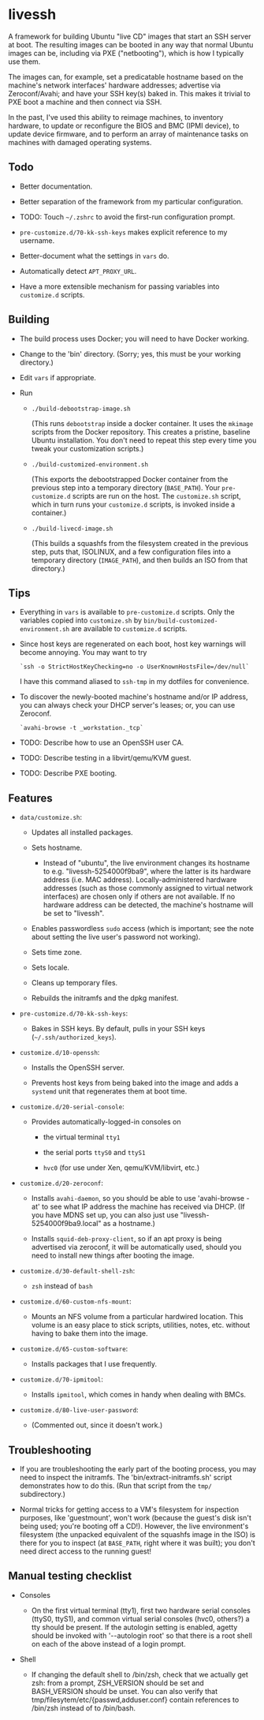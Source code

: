 # livessh

A framework for building Ubuntu "live CD" images that start an SSH server at boot.  The resulting images can be booted
in any way that normal Ubuntu images can be, including via PXE ("netbooting"), which is how I typically use them.

The images can, for example, set a predicatable hostname based on the machine's network interfaces' hardware addresses;
advertise via Zeroconf/Avahi; and have your SSH key(s) baked in.  This makes it trivial to PXE boot a machine and then
connect via SSH.

In the past, I've used this ability to reimage machines, to inventory hardware, to update or reconfigure the BIOS and
BMC (IPMI device), to update device firmware, and to perform an array of maintenance tasks on machines with damaged
operating systems.

## Todo

- Better documentation.

- Better separation of the framework from my particular configuration.

- TODO: Touch `~/.zshrc` to avoid the first-run configuration prompt.

- `pre-customize.d/70-kk-ssh-keys` makes explicit reference to my username.

- Better-document what the settings in `vars` do.

- Automatically detect `APT_PROXY_URL`.

- Have a more extensible mechanism for passing variables into `customize.d` scripts.

## Building

- The build process uses Docker; you will need to have Docker working.

- Change to the 'bin' directory.  (Sorry; yes, this must be your working directory.)

- Edit `vars` if appropriate.

- Run

  - `./build-debootstrap-image.sh`

    (This runs `debootstrap` inside a docker container.  It uses the `mkimage` scripts from the Docker repository.  This
    creates a pristine, baseline Ubuntu installation.  You don't need to repeat this step every time you tweak your
    customization scripts.)

  - `./build-customized-environment.sh`

    (This exports the debootstrapped Docker container from the previous step into a temporary directory (`BASE_PATH`).
    Your `pre-customize.d` scripts are run on the host.  The `customize.sh` script, which in turn runs your
    `customize.d` scripts, is invoked inside a container.)

  - `./build-livecd-image.sh`

    (This builds a squashfs from the filesystem created in the previous step, puts that, ISOLINUX, and a few
    configuration files into a temporary directory (`IMAGE_PATH`), and then builds an ISO from that directory.)

## Tips

- Everything in `vars` is available to `pre-customize.d` scripts.  Only the variables copied into `customize.sh` by
  `bin/build-customized-environment.sh` are available to `customize.d` scripts.

- Since host keys are regenerated on each boot, host key warnings will become annoying.  You may want to try

      `ssh -o StrictHostKeyChecking=no -o UserKnownHostsFile=/dev/null`

  I have this command aliased to `ssh-tmp` in my dotfiles for convenience.

- To discover the newly-booted machine's hostname and/or IP address, you can always check your DHCP server's leases; or,
you can use Zeroconf.

      `avahi-browse -t _workstation._tcp`

- TODO: Describe how to use an OpenSSH user CA.

- TODO: Describe testing in a libvirt/qemu/KVM guest.

- TODO: Describe PXE booting.

## Features

- `data/customize.sh`:

    - Updates all installed packages.

    - Sets hostname.

        - Instead of "ubuntu", the live environment changes its hostname to e.g. "livessh-5254000f9ba9", where the
          latter is its hardware address (i.e. MAC address).  Locally-administered hardware addresses (such as those
          commonly assigned to virtual network interfaces) are chosen only if others are not available.  If no hardware
          address can be detected, the machine's hostname will be set to "livessh".

    - Enables passwordless `sudo` access (which is important; see the note about setting the live user's password not working).

    - Sets time zone.

    - Sets locale.

    - Cleans up temporary files.

    - Rebuilds the initramfs and the dpkg manifest.

- `pre-customize.d/70-kk-ssh-keys`:

    - Bakes in SSH keys.  By default, pulls in your SSH keys (`~/.ssh/authorized_keys`).

- `customize.d/10-openssh`:

    - Installs the OpenSSH server.

    - Prevents host keys from being baked into the image and adds a `systemd` unit that regenerates them at boot time.

- `customize.d/20-serial-console`:

    - Provides automatically-logged-in consoles on

        - the virtual terminal `tty1`

        - the serial ports `ttyS0` and `ttyS1`

        - `hvc0` (for use under Xen, qemu/KVM/libvirt, etc.)

- `customize.d/20-zeroconf`:

    - Installs `avahi-daemon`, so you should be able to use 'avahi-browse -at' to see what IP address
      the machine has received via DHCP.  (If you have MDNS set up, you can also just use "livessh-5254000f9ba9.local"
      as a hostname.)

    - Installs `squid-deb-proxy-client`, so if an apt proxy is being advertised via zeroconf, it will be automatically
      used, should you need to install new things after booting the image.

- `customize.d/30-default-shell-zsh`:

    - `zsh` instead of `bash`

- `customize.d/60-custom-nfs-mount`:

    - Mounts an NFS volume from a particular hardwired location.  This volume is an easy place to stick scripts,
      utilities, notes, etc. without having to bake them into the image.

- `customize.d/65-custom-software`:

    - Installs packages that I use frequently.

- `customize.d/70-ipmitool`:

    - Installs `ipmitool`, which comes in handy when dealing with BMCs.

- `customize.d/80-live-user-password`:

    - (Commented out, since it doesn't work.)

## Troubleshooting

- If you are troubleshooting the early part of the booting process, you may need to inspect the initramfs.  The
  'bin/extract-initramfs.sh' script demonstrates how to do this.  (Run that script from the `tmp/` subdirectory.)

- Normal tricks for getting access to a VM's filesystem for inspection purposes, like 'guestmount', won't work (because
  the guest's disk isn't being used; you're booting off a CD!).  However, the live environment's filesystem (the
  unpacked equivalent of the squashfs image in the ISO) is there for you to inspect (at `BASE_PATH`, right where it was
  built); you don't need direct access to the running guest!

## Manual testing checklist

- Consoles

  - On the first virtual terminal (tty1), first two hardware serial consoles (ttyS0, ttyS1), and common virtual serial
    consoles (hvc0, others?)  a tty should be present.  If the autologin setting is enabled, agetty should be invoked
    with '--autologin root' so that there is a root shell on each of the above instead of a login prompt.

- Shell

  - If changing the default shell to /bin/zsh, check that we actually get zsh: from a prompt, ZSH_VERSION should be set
    and BASH_VERSION should be unset.  You can also verify that tmp/filesytem/etc/{passwd,adduser.conf} contain
    references to /bin/zsh instead of to /bin/bash.
